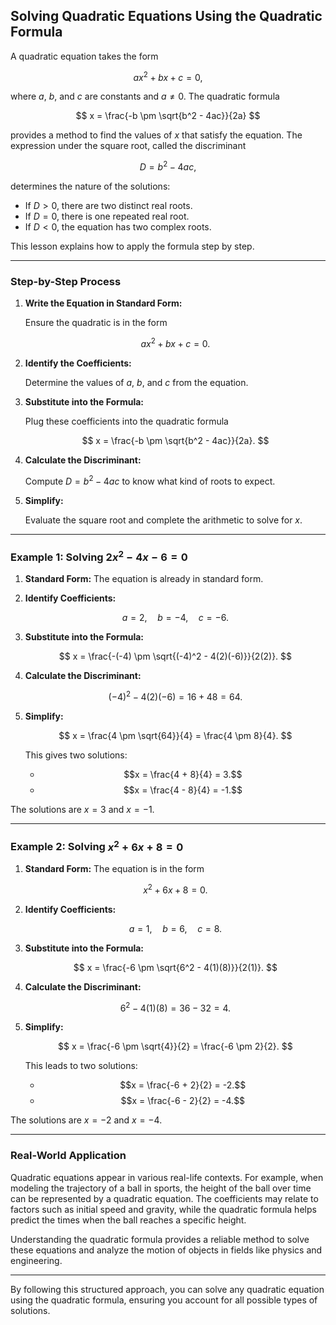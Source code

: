 ## Solving Quadratic Equations Using the Quadratic Formula

A quadratic equation takes the form

$$
a x^2 + b x + c = 0,
$$

where $a$, $b$, and $c$ are constants and $a \neq 0$. The quadratic formula

$$
x = \frac{-b \pm \sqrt{b^2 - 4ac}}{2a}
$$

provides a method to find the values of $x$ that satisfy the equation. The expression under the square root, called the discriminant

$$
D = b^2 - 4ac,
$$

determines the nature of the solutions:

- If $D > 0$, there are two distinct real roots.
- If $D = 0$, there is one repeated real root.
- If $D < 0$, the equation has two complex roots.

This lesson explains how to apply the formula step by step.

---

### Step-by-Step Process

1. **Write the Equation in Standard Form:**

   Ensure the quadratic is in the form

   $$
a x^2 + b x + c = 0.
   $$

2. **Identify the Coefficients:**

   Determine the values of $a$, $b$, and $c$ from the equation.

3. **Substitute into the Formula:**

   Plug these coefficients into the quadratic formula

   $$
x = \frac{-b \pm \sqrt{b^2 - 4ac}}{2a}.
   $$

4. **Calculate the Discriminant:**

   Compute $D = b^2 - 4ac$ to know what kind of roots to expect.

5. **Simplify:**

   Evaluate the square root and complete the arithmetic to solve for $x$.

---

### Example 1: Solving $2x^2 - 4x - 6 = 0$

1. **Standard Form:** The equation is already in standard form.

2. **Identify Coefficients:**

   $$
a = 2, \quad b = -4, \quad c = -6.
   $$

3. **Substitute into the Formula:**

   $$
x = \frac{-(-4) \pm \sqrt{(-4)^2 - 4(2)(-6)}}{2(2)}.
   $$

4. **Calculate the Discriminant:**

   $$
(-4)^2 - 4(2)(-6) = 16 + 48 = 64.
   $$

5. **Simplify:**

   $$
x = \frac{4 \pm \sqrt{64}}{4} = \frac{4 \pm 8}{4}.
   $$

   This gives two solutions:

   - $$x = \frac{4 + 8}{4} = 3.$$ 
   - $$x = \frac{4 - 8}{4} = -1.$$ 

The solutions are $x = 3$ and $x = -1$.

---

### Example 2: Solving $x^2 + 6x + 8 = 0$

1. **Standard Form:** The equation is in the form

   $$
x^2 + 6x + 8 = 0.
   $$

2. **Identify Coefficients:**

   $$
a = 1, \quad b = 6, \quad c = 8.
   $$

3. **Substitute into the Formula:**

   $$
x = \frac{-6 \pm \sqrt{6^2 - 4(1)(8)}}{2(1)}.
   $$

4. **Calculate the Discriminant:**

   $$
6^2 - 4(1)(8) = 36 - 32 = 4.
   $$

5. **Simplify:**

   $$
x = \frac{-6 \pm \sqrt{4}}{2} = \frac{-6 \pm 2}{2}.
   $$

   This leads to two solutions:

   - $$x = \frac{-6 + 2}{2} = -2.$$ 
   - $$x = \frac{-6 - 2}{2} = -4.$$ 

The solutions are $x = -2$ and $x = -4$.

---

### Real-World Application

Quadratic equations appear in various real-life contexts. For example, when modeling the trajectory of a ball in sports, the height of the ball over time can be represented by a quadratic equation. The coefficients may relate to factors such as initial speed and gravity, while the quadratic formula helps predict the times when the ball reaches a specific height.

Understanding the quadratic formula provides a reliable method to solve these equations and analyze the motion of objects in fields like physics and engineering.

---

By following this structured approach, you can solve any quadratic equation using the quadratic formula, ensuring you account for all possible types of solutions.